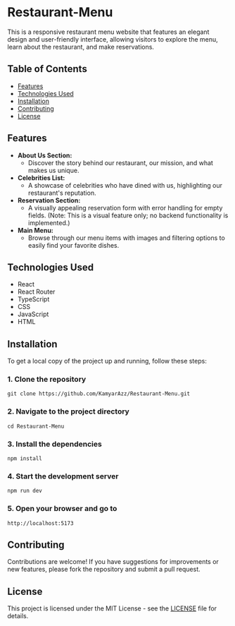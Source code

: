 # Restaurant-Menu

This is a responsive restaurant menu website that features an elegant design and user-friendly interface, allowing visitors to explore the menu, learn about the restaurant, and make reservations.

## Table of Contents

- [Features](#features)
- [Technologies Used](#technologies-used)
- [Installation](#installation)
- [Contributing](#contributing)
- [License](#license)

## Features

- **About Us Section:**
  - Discover the story behind our restaurant, our mission, and what makes us unique.
- **Celebrities List:**
  - A showcase of celebrities who have dined with us, highlighting our restaurant's reputation.
- **Reservation Section:**
  - A visually appealing reservation form with error handling for empty fields. (Note: This is a visual feature only; no backend functionality is implemented.)
- **Main Menu:**
  - Browse through our menu items with images and filtering options to easily find your favorite dishes.

## Technologies Used

- React
- React Router
- TypeScript
- CSS
- JavaScript
- HTML

## Installation

To get a local copy of the project up and running, follow these steps:


### 1. Clone the repository
```
git clone https://github.com/KamyarAzz/Restaurant-Menu.git
```
### 2. Navigate to the project directory
```
cd Restaurant-Menu
```
### 3. Install the dependencies
```
npm install
```
### 4. Start the development server
```
npm run dev
```
### 5. Open your browser and go to
```
http://localhost:5173
```

## Contributing

Contributions are welcome! If you have suggestions for improvements or new features, please fork the repository and submit a pull request.

## License

This project is licensed under the MIT License - see the [LICENSE](LICENSE) file for details.
